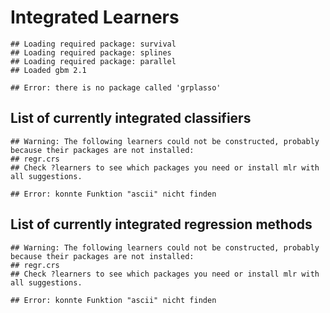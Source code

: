 Integrated Learners
===================


```
## Loading required package: survival
## Loading required package: splines
## Loading required package: parallel
## Loaded gbm 2.1
```

```
## Error: there is no package called 'grplasso'
```


List of currently integrated classifiers
----------------------------------------


```
## Warning: The following learners could not be constructed, probably because their packages are not installed:
## regr.crs
## Check ?learners to see which packages you need or install mlr with all suggestions.
```

```
## Error: konnte Funktion "ascii" nicht finden
```


List of currently integrated regression methods
-----------------------------------------------


```
## Warning: The following learners could not be constructed, probably because their packages are not installed:
## regr.crs
## Check ?learners to see which packages you need or install mlr with all suggestions.
```

```
## Error: konnte Funktion "ascii" nicht finden
```


